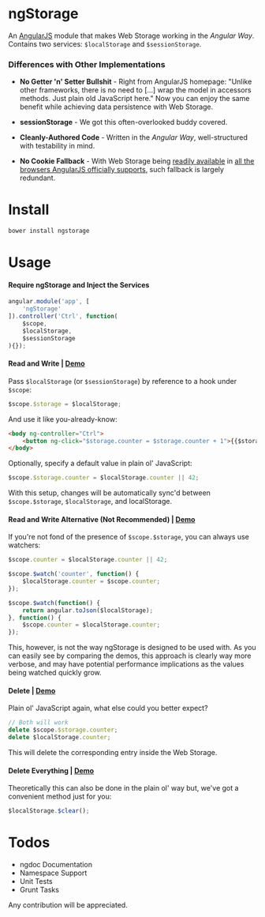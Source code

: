 ngStorage
=========

An [AngularJS](https://github.com/angular/angular.js) module that makes Web Storage working in the *Angular Way*. Contains two services: `$localStorage` and `$sessionStorage`.

### Differences with Other Implementations

* **No Getter 'n' Setter Bullshit** - Right from AngularJS homepage: "Unlike other frameworks, there is no need to [...] wrap the model in accessors methods. Just plain old JavaScript here." Now you can enjoy the same benefit while achieving data persistence with Web Storage.

* **sessionStorage** - We got this often-overlooked buddy covered.

* **Cleanly-Authored Code** - Written in the *Angular Way*, well-structured with testability in mind.
 
* **No Cookie Fallback** - With Web Storage being [readily available](http://caniuse.com/namevalue-storage) in [all the browsers AngularJS officially supports](http://docs.angularjs.org/misc/faq#canidownloadthesourcebuildandhosttheangularjsenvironmentlocally), such fallback is largely redundant. 

Install
=======

```bash
bower install ngstorage
```

Usage
=====

#### Require ngStorage and Inject the Services

```javascript
angular.module('app', [
    'ngStorage'
]).controller('Ctrl', function(
    $scope,
    $localStorage,
    $sessionStorage
){});
```

#### Read and Write | [Demo](http://plnkr.co/edit/3vfRkvG7R9DgQxtWbGHz)

Pass `$localStorage` (or `$sessionStorage`) by reference to a hook under `$scope`:

```javascript
$scope.$storage = $localStorage;
```

And use it like you-already-know:

```html
<body ng-controller="Ctrl">
    <button ng-click="$storage.counter = $storage.counter + 1">{{$storage.counter}}</button>
</body>
```

Optionally, specify a default value in plain ol' JavaScript:

```javascript
$scope.$storage.counter = $localStorage.counter || 42;
```

With this setup, changes will be automatically sync'd between `$scope.$storage`, `$localStorage`, and localStorage.

#### Read and Write Alternative (Not Recommended) | [Demo](http://plnkr.co/edit/9ZmkzRkYzS3iZkG8J5IK)

If you're not fond of the presence of `$scope.$storage`, you can always use watchers:

```javascript
$scope.counter = $localStorage.counter || 42;

$scope.$watch('counter', function() {
    $localStorage.counter = $scope.counter;
});

$scope.$watch(function() {
    return angular.toJson($localStorage);
}, function() {
    $scope.counter = $localStorage.counter;
});
```

This, however, is not the way ngStorage is designed to be used with. As you can easily see by comparing the demos, this approach is clearly way more verbose, and may have potential performance implications as the values being watched quickly grow.

#### Delete | [Demo](http://plnkr.co/edit/o4w3VGqmp8opfrWzvsJy)

Plain ol' JavaScript again, what else could you better expect?

```javascript
// Both will work
delete $scope.$storage.counter;
delete $localStorage.counter;
```

This will delete the corresponding entry inside the Web Storage.

#### Delete Everything | [Demo](http://plnkr.co/edit/YiG28KTFdkeFXskolZqs)

Theoretically this can also be done in the plain ol' way but, we've got a convenient method just for you:

```javascript
$localStorage.$clear();
````

Todos
=====

* ngdoc Documentation
* Namespace Support
* Unit Tests
* Grunt Tasks

Any contribution will be appreciated.
